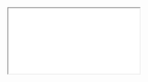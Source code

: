<iframe img src="{{site.baseurl | prepend: site.url}}img/interactiveOnly.html" alt="Untitled" class="inline"/></iframe>
